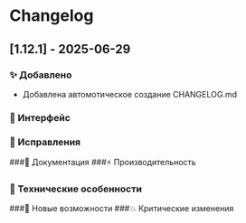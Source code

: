 # Changelog

## [﻿1.12.1] - 2025-06-29

### ✨ Добавлено
- Добавлена автомотическое создание CHANGELOG.md 
### 🎨 Интерфейс
### 🐛 Исправления
###📝 Документация
###⚡ Производительность
### 🔧 Технические особенности
###🚀 Новые возможности
###💥 Критические изменения

